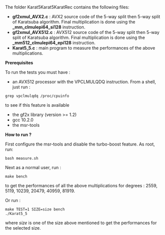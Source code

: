 The folder Karat5Karat5KaratRec contains the following files:

* **gf2xmul_AVX2.c** : AVX2 source code of the 5-way split  then 5-way split of Karatsuba algorithm. Final multiplication is done using 
the **_mm_clmulepi64_si128**  instruction.
* **gf2xmul_AVX512.c** : AVX512 source code of the 5-way split then 5-way split of Karatsuba algorithm. Final multiplication is done using the **_mm512_clmulepi64_epi128** instruction.
* **Karat5_5.c** : main program to measure the performances of the above multiplications.

**Prerequisites**

To run the tests you must have :
* an AVX512 processor with the VPCLMULQDQ instruction. From a shell, just run :
```console
grep vpclmulqdq /proc/cpuinfo
``` 
to see if this feature is available
* the gf2x library (version >= 1.2) 
* gcc 10.2.0
* the msr-tools

**How to run ?**

First configure the msr-tools and disable the turbo-boost feature. As root, run:
```console
bash measure.sh
```

Next as a normal user, run :

```console
make bench
```

to get the performances of all the above multiplications for degrees : 2559, 5119, 10239, 20479, 40959, 81919.

Or run :

```console
make TEST=1 SIZE=size bench
./Karat5_5
```
where *size* is one of the size above mentioned to get the performances for the selected size.
 
